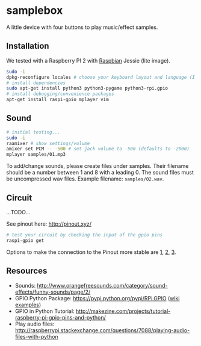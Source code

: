 # samplebox

A little device with four buttons to play music/effect samples.

<!-- ssh pi@192.168.77.181 -->

## Installation

We tested with a Raspberry PI 2 with [Raspbian](https://www.raspberrypi.org/downloads/raspbian/) Jessie (lite image).

```bash
sudo -i
dpkg-reconfigure locales # choose your keyboard layout and language (I prefer en_US.UTF-8)
# install dependencies
sudo apt-get install python3 python3-pygame python3-rpi.gpio
# install debugging/convenience packages
apt-get install raspi-gpio mplayer vim
```

## Sound

```bash
# initial testing...
sudo -i
raamixer # show settings/volume
amixer set PCM -- -500 # set jack volume to -500 (defaults to -2000)
mplayer samples/01.mp3
```

To add/change sounds, please create files under samples. Their filename should be a number between 1 and 8 with a leading 0. The sound files must be uncompressed wav files. Example filename: `samples/02.wav`.

## Circuit

...TODO...

See pinout here: http://pinout.xyz/

```bash
# test your circuit by checking the input of the gpio pins
raspi-gpio get
```

Options to make the connection to the Pinout more stable are
[1](https://www.reichelt.de/Leiterplattenverbinder-LPV-/PRBL-40D/3/index.html?&ACTION=3&LA=2&ARTICLE=14804&GROUPID=5221&artnr=PRBL+40D),
[2](https://www.reichelt.de/Buchsenleisten/BL-2X10G-SMD2-00/3/index.html?&ACTION=3&LA=2&ARTICLE=51841&GROUPID=3221&artnr=BL+2X10G+SMD2%2C00),
[3](https://www.reichelt.de/Buchsenleisten/BL-2X20G-SMD2-00/3/index.html?&ACTION=3&LA=2&ARTICLE=51842&GROUPID=3221&artnr=BL+2X20G+SMD2%2C00).

## Resources

- Sounds: http://www.orangefreesounds.com/category/sound-effects/funny-sounds/page/2/
- GPIO Python Package: https://pypi.python.org/pypi/RPi.GPIO ([wiki examples](https://sourceforge.net/p/raspberry-gpio-python/wiki/Examples/))
- GPIO in Python Tutorial: http://makezine.com/projects/tutorial-raspberry-pi-gpio-pins-and-python/
- Play audio files: http://raspberrypi.stackexchange.com/questions/7088/playing-audio-files-with-python